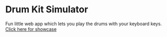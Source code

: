 # Drum Kit Simulator

Fun little web app which lets you play the drums with your keyboard keys.\
[Click here for showcase](https://andi-berisha.github.io/Drum-Kit-Simulator/)

